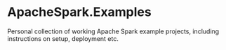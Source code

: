 # ApacheSpark.Examples

Personal collection of working Apache Spark example projects, including instructions on setup, deployment etc.
